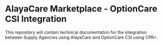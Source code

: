 # AlayaCare Marketplace - OptionCare CSI Integration 

This repository will contain technical documentation for the integration 
between Supply Agencies using AlayaCare and OptionCare CSI using CPR+. 

